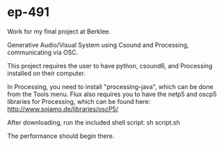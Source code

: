 ep-491
======

Work for my final project at Berklee.

Generative Audio/Visual System using Csound and Processing, communicating via OSC.

This project requires the user to have python, csound6, and Processing installed on their computer.

In Processing, you need to install "processing-java", which can be done from the Tools menu.
Flux also requires you to have the netp5 and oscp5 libraries for Processing, 
which can be found here: http://www.sojamo.de/libraries/oscP5/

After downloading, run the included shell script: sh script.sh

The performance should begin there.

